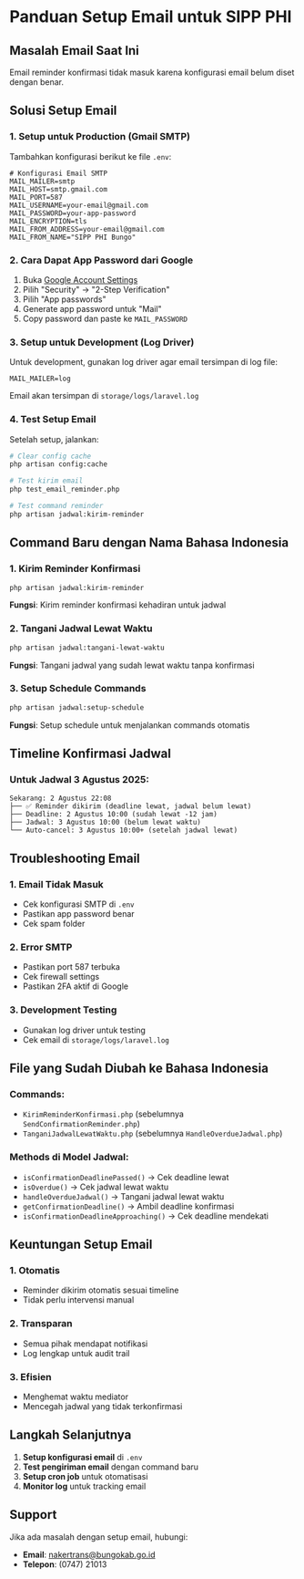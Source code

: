 # Panduan Setup Email untuk SIPP PHI

## Masalah Email Saat Ini

Email reminder konfirmasi tidak masuk karena konfigurasi email belum diset dengan benar.

## Solusi Setup Email

### **1. Setup untuk Production (Gmail SMTP)**

Tambahkan konfigurasi berikut ke file `.env`:

```env
# Konfigurasi Email SMTP
MAIL_MAILER=smtp
MAIL_HOST=smtp.gmail.com
MAIL_PORT=587
MAIL_USERNAME=your-email@gmail.com
MAIL_PASSWORD=your-app-password
MAIL_ENCRYPTION=tls
MAIL_FROM_ADDRESS=your-email@gmail.com
MAIL_FROM_NAME="SIPP PHI Bungo"
```

### **2. Cara Dapat App Password dari Google**

1. Buka [Google Account Settings](https://myaccount.google.com/)
2. Pilih "Security" → "2-Step Verification"
3. Pilih "App passwords"
4. Generate app password untuk "Mail"
5. Copy password dan paste ke `MAIL_PASSWORD`

### **3. Setup untuk Development (Log Driver)**

Untuk development, gunakan log driver agar email tersimpan di log file:

```env
MAIL_MAILER=log
```

Email akan tersimpan di `storage/logs/laravel.log`

### **4. Test Setup Email**

Setelah setup, jalankan:

```bash
# Clear config cache
php artisan config:cache

# Test kirim email
php test_email_reminder.php

# Test command reminder
php artisan jadwal:kirim-reminder
```

## Command Baru dengan Nama Bahasa Indonesia

### **1. Kirim Reminder Konfirmasi**

```bash
php artisan jadwal:kirim-reminder
```

**Fungsi**: Kirim reminder konfirmasi kehadiran untuk jadwal

### **2. Tangani Jadwal Lewat Waktu**

```bash
php artisan jadwal:tangani-lewat-waktu
```

**Fungsi**: Tangani jadwal yang sudah lewat waktu tanpa konfirmasi

### **3. Setup Schedule Commands**

```bash
php artisan jadwal:setup-schedule
```

**Fungsi**: Setup schedule untuk menjalankan commands otomatis

## Timeline Konfirmasi Jadwal

### **Untuk Jadwal 3 Agustus 2025:**

```
Sekarang: 2 Agustus 22:08
├── ✅ Reminder dikirim (deadline lewat, jadwal belum lewat)
├── Deadline: 2 Agustus 10:00 (sudah lewat -12 jam)
├── Jadwal: 3 Agustus 10:00 (belum lewat waktu)
└── Auto-cancel: 3 Agustus 10:00+ (setelah jadwal lewat)
```

## Troubleshooting Email

### **1. Email Tidak Masuk**

-   Cek konfigurasi SMTP di `.env`
-   Pastikan app password benar
-   Cek spam folder

### **2. Error SMTP**

-   Pastikan port 587 terbuka
-   Cek firewall settings
-   Pastikan 2FA aktif di Google

### **3. Development Testing**

-   Gunakan log driver untuk testing
-   Cek email di `storage/logs/laravel.log`

## File yang Sudah Diubah ke Bahasa Indonesia

### **Commands:**

-   `KirimReminderKonfirmasi.php` (sebelumnya `SendConfirmationReminder.php`)
-   `TanganiJadwalLewatWaktu.php` (sebelumnya `HandleOverdueJadwal.php`)

### **Methods di Model Jadwal:**

-   `isConfirmationDeadlinePassed()` → Cek deadline lewat
-   `isOverdue()` → Cek jadwal lewat waktu
-   `handleOverdueJadwal()` → Tangani jadwal lewat waktu
-   `getConfirmationDeadline()` → Ambil deadline konfirmasi
-   `isConfirmationDeadlineApproaching()` → Cek deadline mendekati

## Keuntungan Setup Email

### **1. Otomatis**

-   Reminder dikirim otomatis sesuai timeline
-   Tidak perlu intervensi manual

### **2. Transparan**

-   Semua pihak mendapat notifikasi
-   Log lengkap untuk audit trail

### **3. Efisien**

-   Menghemat waktu mediator
-   Mencegah jadwal yang tidak terkonfirmasi

## Langkah Selanjutnya

1. **Setup konfigurasi email** di `.env`
2. **Test pengiriman email** dengan command baru
3. **Setup cron job** untuk otomatisasi
4. **Monitor log** untuk tracking email

## Support

Jika ada masalah dengan setup email, hubungi:

-   **Email**: nakertrans@bungokab.go.id
-   **Telepon**: (0747) 21013
